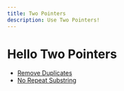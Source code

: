 ```yaml
---
title: Two Pointers
description: Use Two Pointers!
---
```


# Hello Two Pointers

- [Remove Duplicates](./remove-duplicates)
- [No Repeat Substring](./no-repeat-substring)
